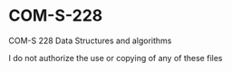 # COM-S-228
COM-S 228 Data Structures and algorithms 

I do not authorize the use or copying of any of these files 
